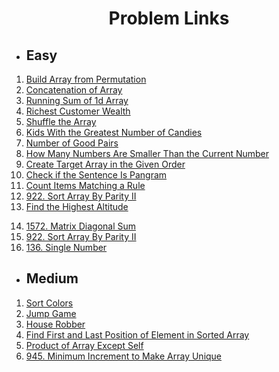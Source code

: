 # <div align='center'>Problem Links</div>

- ## Easy

1. [Build Array from Permutation](https://leetcode.com/problems/build-array-from-permutation/)
2. [Concatenation of Array](https://leetcode.com/problems/concatenation-of-array/)
3. [Running Sum of 1d Array](https://leetcode.com/problems/running-sum-of-1d-array/)
4. [Richest Customer Wealth](https://leetcode.com/problems/richest-customer-wealth/)
5. [Shuffle the Array](https://leetcode.com/problems/shuffle-the-array/)
6. [Kids With the Greatest Number of Candies](https://leetcode.com/problems/kids-with-the-greatest-number-of-candies/)
7. [Number of Good Pairs](https://leetcode.com/problems/number-of-good-pairs/)
8. [How Many Numbers Are Smaller Than the Current Number](https://leetcode.com/problems/how-many-numbers-are-smaller-than-the-current-number/)
9. [Create Target Array in the Given Order](https://leetcode.com/problems/create-target-array-in-the-given-order/)
10. [Check if the Sentence Is Pangram](https://leetcode.com/problems/check-if-the-sentence-is-pangram/)
11. [Count Items Matching a Rule](https://leetcode.com/problems/count-items-matching-a-rule/)
12. [922. Sort Array By Parity II](https://leetcode.com/problems/sort-array-by-parity-ii)
13. [Find the Highest Altitude](https://leetcode.com/problems/find-the-highest-altitude/)
<!-- 14. [Flipping an Image](https://leetcode.com/problems/flipping-an-image/) -->
14. [1572. Matrix Diagonal Sum](https://leetcode.com/problems/matrix-diagonal-sum/)
15. [922. Sort Array By Parity II](https://leetcode.com/problems/sort-array-by-parity-ii)
16. [136. Single Number](https://leetcode.com/problems/single-number/)
<!-- 14. [Cells with Odd Values in a Matrix](https://leetcode.com/problems/cells-with-odd-values-in-a-matrix)
17. [Matrix Diagonal Sum](https://leetcode.com/problems/matrix-diagonal-sum)
18. [Find Numbers with Even Number of Digits](https://leetcode.com/problems/find-numbers-with-even-number-of-digits)
19. [Add to Array-Form of Integer](https://leetcode.com/problems/add-to-array-form-of-integer)
20. [Maximum Population Year](https://leetcode.com/problems/maximum-population-year)
21. [Two Sum](https://leetcode.com/problems/two-sum)
22. [Plus One](https://leetcode.com/problems/plus-one)
23. [Remove Duplicates from Sorted Array](https://leetcode.com/problems/remove-duplicates-from-sorted-array) -->

- ## Medium

1.  [Sort Colors](https://leetcode.com/problems/sort-colors)
2.  [Jump Game](https://leetcode.com/problems/jump-game)
3.  [House Robber](https://leetcode.com/problems/house-robber)
4.  [Find First and Last Position of Element in Sorted Array](https://leetcode.com/problems/find-first-and-last-position-of-element-in-sorted-array)
5.  [Product of Array Except Self](https://leetcode.com/problems/product-of-array-except-self)
6.  [945. Minimum Increment to Make Array Unique](https://leetcode.com/problems/minimum-increment-to-make-array-unique)
